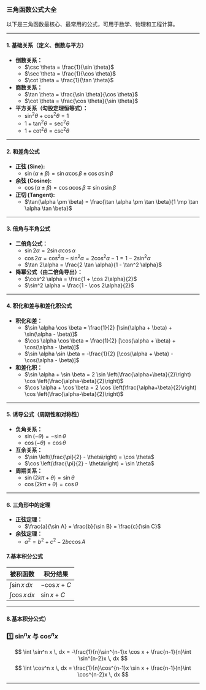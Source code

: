 ### 三角函数公式大全

以下是三角函数最核心、最常用的公式，可用于数学、物理和工程计算。

---

#### 1. 基础关系（定义、倒数与平方）

* **倒数关系：**
    * $\csc \theta = \frac{1}{\sin \theta}$
    * $\sec \theta = \frac{1}{\cos \theta}$
    * $\cot \theta = \frac{1}{\tan \theta}$
* **商数关系：**
    * $\tan \theta = \frac{\sin \theta}{\cos \theta}$
    * $\cot \theta = \frac{\cos \theta}{\sin \theta}$
* **平方关系（勾股定理恒等式）：**
    * $\sin^2 \theta + \cos^2 \theta = 1$
    * $1 + \tan^2 \theta = \sec^2 \theta$
    * $1 + \cot^2 \theta = \csc^2 \theta$

---

#### 2. 和差角公式

* **正弦 (Sine):**
    * $\sin(\alpha \pm \beta) = \sin \alpha \cos \beta \pm \cos \alpha \sin \beta$
* **余弦 (Cosine):**
    * $\cos(\alpha \pm \beta) = \cos \alpha \cos \beta \mp \sin \alpha \sin \beta$
* **正切 (Tangent):**
    * $\tan(\alpha \pm \beta) = \frac{\tan \alpha \pm \tan \beta}{1 \mp \tan \alpha \tan \beta}$

---

#### 3. 倍角与半角公式

* **二倍角公式：**
    * $\sin 2\alpha = 2 \sin \alpha \cos \alpha$
    * $\cos 2\alpha = \cos^2 \alpha - \sin^2 \alpha = 2 \cos^2 \alpha - 1 = 1 - 2 \sin^2 \alpha$
    * $\tan 2\alpha = \frac{2 \tan \alpha}{1 - \tan^2 \alpha}$
* **降幂公式（由二倍角导出）：**
    * $\cos^2 \alpha = \frac{1 + \cos 2\alpha}{2}$
    * $\sin^2 \alpha = \frac{1 - \cos 2\alpha}{2}$

---

#### 4. 积化和差与和差化积公式

* **积化和差：**
    * $\sin \alpha \cos \beta = \frac{1}{2} [\sin(\alpha + \beta) + \sin(\alpha - \beta)]$
    * $\cos \alpha \cos \beta = \frac{1}{2} [\cos(\alpha + \beta) + \cos(\alpha - \beta)]$
    * $\sin \alpha \sin \beta = -\frac{1}{2} [\cos(\alpha + \beta) - \cos(\alpha - \beta)]$
* **和差化积：**
    * $\sin \alpha + \sin \beta = 2 \sin \left(\frac{\alpha+\beta}{2}\right) \cos \left(\frac{\alpha-\beta}{2}\right)$
    * $\cos \alpha + \cos \beta = 2 \cos \left(\frac{\alpha+\beta}{2}\right) \cos \left(\frac{\alpha-\beta}{2}\right)$

---

#### 5. 诱导公式（周期性和对称性）

* **负角关系：**
    * $\sin (-\theta) = -\sin \theta$
    * $\cos (-\theta) = \cos \theta$
* **互余关系：**
    * $\sin \left(\frac{\pi}{2} - \theta\right) = \cos \theta$
    * $\cos \left(\frac{\pi}{2} - \theta\right) = \sin \theta$
* **周期关系：**
    * $\sin (2k\pi + \theta) = \sin \theta$
    * $\cos (2k\pi + \theta) = \cos \theta$

---

#### 6. 三角形中的定理

* **正弦定理：**
    * $\frac{a}{\sin A} = \frac{b}{\sin B} = \frac{c}{\sin C}$
* **余弦定理：**
    * $a^2 = b^2 + c^2 - 2bc \cos A$
  


#### 7.基本积分公式

| 被积函数 | 积分结果 |
|-----------|-----------|
| $\displaystyle \int \sin x \, dx$ | $-\cos x + C$ |
| $\displaystyle \int \cos x \, dx$ | $\sin x + C$ |



---

#### 8.基本积分公式）

### 1️⃣ $\sin^n x$ 与 $\cos^n x$

$$
\int \sin^n x \, dx = -\frac{1}{n}\sin^{n-1}x \cos x + \frac{n-1}{n}\int \sin^{n-2}x \, dx
$$
$$
\int \cos^n x \, dx = \frac{1}{n}\cos^{n-1}x \sin x + \frac{n-1}{n}\int \cos^{n-2}x \, dx
$$

---
